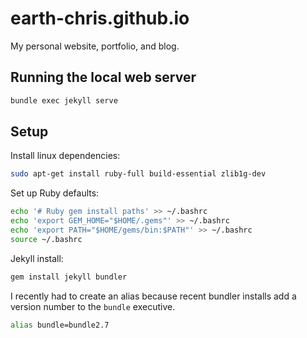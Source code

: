 # earth-chris.github.io

My personal website, portfolio, and blog.

## Running the local web server

```bash
bundle exec jekyll serve
```

## Setup

Install linux dependencies:

```bash
sudo apt-get install ruby-full build-essential zlib1g-dev
```

Set up Ruby defaults:

```bash
echo '# Ruby gem install paths' >> ~/.bashrc
echo 'export GEM_HOME="$HOME/.gems"' >> ~/.bashrc
echo 'export PATH="$HOME/gems/bin:$PATH"' >> ~/.bashrc
source ~/.bashrc
```

Jekyll install:

```bash
gem install jekyll bundler
```

I recently had to create an alias because recent bundler installs add a version number to the `bundle` executive.

```bash
alias bundle=bundle2.7
```
